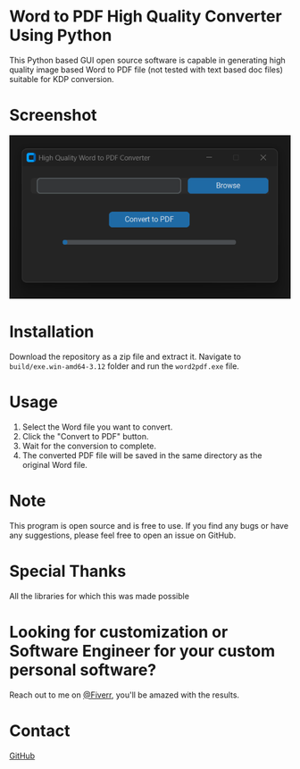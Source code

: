 # Word to PDF High Quality Converter Using Python

This Python based GUI open source software is capable in generating high quality image based Word to PDF file (not tested with text based doc files) suitable for KDP conversion.

# Screenshot
<img src="https://raw.githubusercontent.com/TufayelLUS/Word-to-PDF-High-Quality-Converter-Using-Python/refs/heads/main/ss.png" />

# Installation
Download the repository as a zip file and extract it. Navigate to <code>build/exe.win-amd64-3.12</code> folder and run the <code>word2pdf.exe</code> file.

# Usage
1. Select the Word file you want to convert.
2. Click the "Convert to PDF" button.
3. Wait for the conversion to complete.
4. The converted PDF file will be saved in the same directory as the original Word file.

# Note
This program is open source and is free to use. If you find any bugs or have any suggestions, please feel free to open an issue on GitHub.

# Special Thanks
All the libraries for which this was made possible

# Looking for customization or Software Engineer for your custom personal software?
Reach out to me on <a href="https://fiverr.com/thechoyon">@Fiverr</a>, you'll be amazed with the results.

# Contact
<a href="https://github.com/TufayelLUS">GitHub</a>
